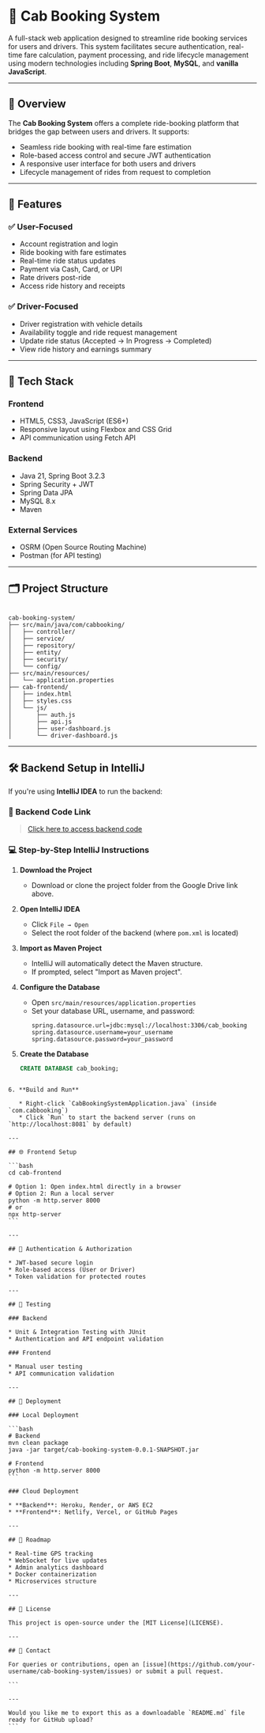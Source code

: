 
# 🚖 Cab Booking System

A full-stack web application designed to streamline ride booking services for users and drivers. This system facilitates secure authentication, real-time fare calculation, payment processing, and ride lifecycle management using modern technologies including **Spring Boot**, **MySQL**, and **vanilla JavaScript**.

---

## 📌 Overview

The **Cab Booking System** offers a complete ride-booking platform that bridges the gap between users and drivers. It supports:

- Seamless ride booking with real-time fare estimation  
- Role-based access control and secure JWT authentication  
- A responsive user interface for both users and drivers  
- Lifecycle management of rides from request to completion

---

## 🎯 Features

### ✅ User-Focused
- Account registration and login  
- Ride booking with fare estimates  
- Real-time ride status updates  
- Payment via Cash, Card, or UPI  
- Rate drivers post-ride  
- Access ride history and receipts

### ✅ Driver-Focused
- Driver registration with vehicle details  
- Availability toggle and ride request management  
- Update ride status (Accepted → In Progress → Completed)  
- View ride history and earnings summary

---

## 🧱 Tech Stack

### Frontend
- HTML5, CSS3, JavaScript (ES6+)
- Responsive layout using Flexbox and CSS Grid
- API communication using Fetch API

### Backend
- Java 21, Spring Boot 3.2.3
- Spring Security + JWT
- Spring Data JPA
- MySQL 8.x
- Maven

### External Services
- OSRM (Open Source Routing Machine)
- Postman (for API testing)

---

## 🗂️ Project Structure

```

cab-booking-system/
├── src/main/java/com/cabbooking/
│   ├── controller/
│   ├── service/
│   ├── repository/
│   ├── entity/
│   ├── security/
│   └── config/
├── src/main/resources/
│   └── application.properties
├── cab-frontend/
│   ├── index.html
│   ├── styles.css
│   └── js/
│       ├── auth.js
│       ├── api.js
│       ├── user-dashboard.js
│       └── driver-dashboard.js

````

---

## 🛠️ Backend Setup in IntelliJ

If you're using **IntelliJ IDEA** to run the backend:

### 🔗 Backend Code Link
> [Click here to access backend code](https://drive.google.com/drive/folders/1yG61tS2x0GLVrfIypz3GVNabNJ6hjQVG?usp=sharing)

### 💻 Step-by-Step IntelliJ Instructions

1. **Download the Project**
   - Download or clone the project folder from the Google Drive link above.

2. **Open IntelliJ IDEA**
   - Click `File → Open`
   - Select the root folder of the backend (where `pom.xml` is located)

3. **Import as Maven Project**
   - IntelliJ will automatically detect the Maven structure.
   - If prompted, select "Import as Maven project".

4. **Configure the Database**
   - Open `src/main/resources/application.properties`
   - Set your database URL, username, and password:
     ```properties
     spring.datasource.url=jdbc:mysql://localhost:3306/cab_booking
     spring.datasource.username=your_username
     spring.datasource.password=your_password
     ```

5. **Create the Database**
   ```sql
   CREATE DATABASE cab_booking;
````

6. **Build and Run**

   * Right-click `CabBookingSystemApplication.java` (inside `com.cabbooking`)
   * Click `Run` to start the backend server (runs on `http://localhost:8081` by default)

---

## 🌐 Frontend Setup

```bash
cd cab-frontend

# Option 1: Open index.html directly in a browser
# Option 2: Run a local server
python -m http.server 8000
# or
npx http-server
```

---

## 🔐 Authentication & Authorization

* JWT-based secure login
* Role-based access (User or Driver)
* Token validation for protected routes

---

## 🧪 Testing

### Backend

* Unit & Integration Testing with JUnit
* Authentication and API endpoint validation

### Frontend

* Manual user testing
* API communication validation

---

## 🚀 Deployment

### Local Deployment

```bash
# Backend
mvn clean package
java -jar target/cab-booking-system-0.0.1-SNAPSHOT.jar

# Frontend
python -m http.server 8000
```

### Cloud Deployment

* **Backend**: Heroku, Render, or AWS EC2
* **Frontend**: Netlify, Vercel, or GitHub Pages

---

## 🧭 Roadmap

* Real-time GPS tracking
* WebSocket for live updates
* Admin analytics dashboard
* Docker containerization
* Microservices structure

---

## 📄 License

This project is open-source under the [MIT License](LICENSE).

---

## 🙌 Contact

For queries or contributions, open an [issue](https://github.com/your-username/cab-booking-system/issues) or submit a pull request.

```

---

Would you like me to export this as a downloadable `README.md` file ready for GitHub upload?
```
